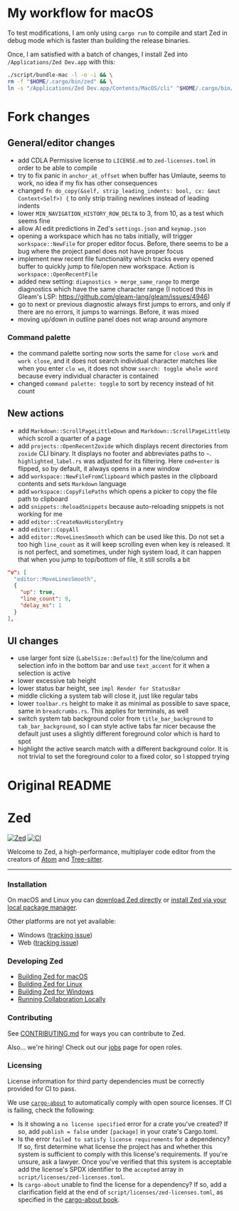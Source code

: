 # My workflow for macOS

To test modifications, I am only using `cargo run` to compile and start Zed in debug mode which is faster than building the release binaries.

Once, I am satisfied with a batch of changes, I install Zed into `/Applications/Zed Dev.app` with this:

```bash
./script/bundle-mac -l -o -i && \
rm -f "$HOME/.cargo/bin/zed" && \
ln -s "/Applications/Zed Dev.app/Contents/MacOS/cli" "$HOME/.cargo/bin/zed"
```

# Fork changes

## General/editor changes

- add CDLA Permissive license to `LICENSE.md` to `zed-licenses.toml` in order to be able to compile
- try to fix panic in `anchor_at_offset` when buffer has Umlaute, seems to work, no idea if my fix has other consequences
- changed `fn do_copy(&self, strip_leading_indents: bool, cx: &mut Context<Self>) {` to only strip trailing newlines instead of leading indents
- lower `MIN_NAVIGATION_HISTORY_ROW_DELTA` to 3, from 10, as a test which seems fine
- allow AI edit predictions in Zed's `settings.json` and `keymap.json`
- opening a workspace which has no tabs initially, will trigger `workspace::NewFile` for proper editor focus. Before, there seems to be a bug where the project panel does not have proper focus
- implement new recent file functionality which tracks every opened buffer to quickly jump to file/open new workspace. Action is `workspace::OpenRecentFile`
- added new setting: `diagnostics > merge_same_range` to merge diagnostics which have the same character range (I noticed this in Gleam's LSP: https://github.com/gleam-lang/gleam/issues/4946)
- go to next or previous diagnostic always first jumps to errors, and only if there are no errors, it jumps to warnings. Before, it was mixed
- moving up/down in outline panel does not wrap around anymore

### Command palette

- the command palette sorting now sorts the same for `close work` and `work close`, and it does not search individual character matches like when you enter `clo wo`, it does not show `search: toggle whole word` because every individual character is contained
- changed `command palette: toggle` to sort by recency instead of hit count

## New actions

- add `Markdown::ScrollPageLittleDown` and `Markdown::ScrollPageLittleUp` which scroll a quarter of a page
- add `projects::OpenRecentZoxide` which displays recent directories from `zoxide` CLI binary. It displays no footer and abbreviates paths to `~`. `highlighted_label.rs` was adjusted for its filtering. Here `cmd+enter` is flipped, so by default, it always opens in a new window
- add  `workspace::NewFileFromClipboard` which pastes in the clipboard contents and sets `Markdown` language
- add `workspace::CopyFilePaths` which opens a picker to copy the file path to clipboard
- add `snippets::ReloadSnippets` because auto-reloading snippets is not working for me
- add `editor::CreateNavHistoryEntry`
- add `editor::CopyAll`
- add `editor::MoveLinesSmooth` which can be used like this. Do not set a too high `line_count` as it will keep scrolling even when key is released. It is not perfect, and sometimes, under high system load, it can happen that when you jump to top/bottom of file, it still scrolls a bit

```json
"v": [
  "editor::MoveLinesSmooth",
  {
    "up": true,
    "line_count": 9,
    "delay_ms": 1
  }
],
```

## UI changes

- use larger font size (`LabelSize::Default`) for the line/column and selection info in the bottom bar and use `text_accent` for it when a selection is active
- lower excessive tab height
- lower status bar height, see `impl Render for StatusBar`
- middle clicking a system tab will close it, just like regular tabs
- lower `toolbar.rs` height to make it as minimal as possible to save space, same in `breadcrumbs.rs`. This applies for terminals, as well
- switch system tab background color from `title_bar_background` to `tab_bar_background`, so I can style active tabs far nicer because the default just uses a slightly different foreground color which is hard to spot
- highlight the active search match with a different background color. It is not trivial to set the foreground color to a fixed color, so I stopped trying

# Original README

# Zed

[![Zed](https://img.shields.io/endpoint?url=https://raw.githubusercontent.com/zed-industries/zed/main/assets/badge/v0.json)](https://zed.dev)
[![CI](https://github.com/zed-industries/zed/actions/workflows/ci.yml/badge.svg)](https://github.com/zed-industries/zed/actions/workflows/ci.yml)

Welcome to Zed, a high-performance, multiplayer code editor from the creators of [Atom](https://github.com/atom/atom) and [Tree-sitter](https://github.com/tree-sitter/tree-sitter).

---

### Installation

On macOS and Linux you can [download Zed directly](https://zed.dev/download) or [install Zed via your local package manager](https://zed.dev/docs/linux#installing-via-a-package-manager).

Other platforms are not yet available:

- Windows ([tracking issue](https://github.com/zed-industries/zed/issues/5394))
- Web ([tracking issue](https://github.com/zed-industries/zed/issues/5396))

### Developing Zed

- [Building Zed for macOS](./docs/src/development/macos.md)
- [Building Zed for Linux](./docs/src/development/linux.md)
- [Building Zed for Windows](./docs/src/development/windows.md)
- [Running Collaboration Locally](./docs/src/development/local-collaboration.md)

### Contributing

See [CONTRIBUTING.md](./CONTRIBUTING.md) for ways you can contribute to Zed.

Also... we're hiring! Check out our [jobs](https://zed.dev/jobs) page for open roles.

### Licensing

License information for third party dependencies must be correctly provided for CI to pass.

We use [`cargo-about`](https://github.com/EmbarkStudios/cargo-about) to automatically comply with open source licenses. If CI is failing, check the following:

- Is it showing a `no license specified` error for a crate you've created? If so, add `publish = false` under `[package]` in your crate's Cargo.toml.
- Is the error `failed to satisfy license requirements` for a dependency? If so, first determine what license the project has and whether this system is sufficient to comply with this license's requirements. If you're unsure, ask a lawyer. Once you've verified that this system is acceptable add the license's SPDX identifier to the `accepted` array in `script/licenses/zed-licenses.toml`.
- Is `cargo-about` unable to find the license for a dependency? If so, add a clarification field at the end of `script/licenses/zed-licenses.toml`, as specified in the [cargo-about book](https://embarkstudios.github.io/cargo-about/cli/generate/config.html#crate-configuration).
